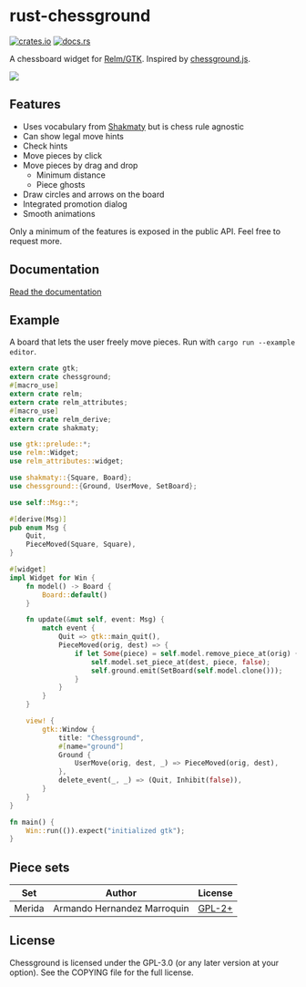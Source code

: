 rust-chessground
================

[![crates.io](https://img.shields.io/crates/v/chessground.svg)](https://crates.io/crates/chessground)
[![docs.rs](https://docs.rs/chessground/badge.svg)](https://docs.rs/chessground)

A chessboard widget for [Relm/GTK](https://github.com/antoyo/relm).
Inspired by [chessground.js](https://github.com/ornicar/chessground).

![](https://github.com/niklasf/rust-chessground/blob/master/screenshot.png?raw=true)

Features
--------

* Uses vocabulary from [Shakmaty](https://github.com/niklasf/shakmaty) but is
  chess rule agnostic
* Can show legal move hints
* Check hints
* Move pieces by click
* Move pieces by drag and drop
  - Minimum distance
  - Piece ghosts
* Draw circles and arrows on the board
* Integrated promotion dialog
* Smooth animations

Only a minimum of the features is exposed in the public API. Feel free to
request more.

Documentation
-------------

[Read the documentation](https://docs.rs/chessground)

Example
-------

A board that lets the user freely move pieces. Run with `cargo run --example editor`.

```rust
extern crate gtk;
extern crate chessground;
#[macro_use]
extern crate relm;
extern crate relm_attributes;
#[macro_use]
extern crate relm_derive;
extern crate shakmaty;

use gtk::prelude::*;
use relm::Widget;
use relm_attributes::widget;

use shakmaty::{Square, Board};
use chessground::{Ground, UserMove, SetBoard};

use self::Msg::*;

#[derive(Msg)]
pub enum Msg {
    Quit,
    PieceMoved(Square, Square),
}

#[widget]
impl Widget for Win {
    fn model() -> Board {
        Board::default()
    }

    fn update(&mut self, event: Msg) {
        match event {
            Quit => gtk::main_quit(),
            PieceMoved(orig, dest) => {
                if let Some(piece) = self.model.remove_piece_at(orig) {
                    self.model.set_piece_at(dest, piece, false);
                    self.ground.emit(SetBoard(self.model.clone()));
                }
            }
        }
    }

    view! {
        gtk::Window {
            title: "Chessground",
            #[name="ground"]
            Ground {
                UserMove(orig, dest, _) => PieceMoved(orig, dest),
            },
            delete_event(_, _) => (Quit, Inhibit(false)),
        }
    }
}

fn main() {
    Win::run(()).expect("initialized gtk");
}
```

Piece sets
----------

Set | Author | License
--- | --- | ---
Merida | Armando Hernandez Marroquin | [GPL-2+](https://www.gnu.org/licenses/gpl-2.0.txt)

License
-------

Chessground is licensed under the GPL-3.0 (or any later version at your
option). See the COPYING file for the full license.
